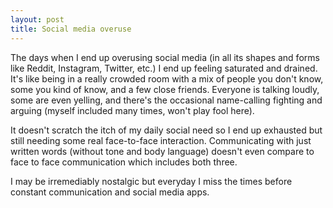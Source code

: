 ```yaml
---
layout: post
title: Social media overuse
---
```


The days when I end up overusing social media (in all its shapes and forms like Reddit, Instagram, Twitter, etc.) I end up feeling saturated and drained. It's like being in a really crowded room with a mix of people you don't know, some you kind of know, and a few close friends. Everyone is talking loudly, some are even yelling, and there's the occasional name-calling fighting and arguing (myself included many times, won't play fool here).

It doesn't scratch the itch of my daily social need so I end up exhausted but still needing some real face-to-face interaction. Communicating with just written words (without tone and body language) doesn't even compare to face to face communication which includes both three.

I may be irremediably nostalgic but everyday I miss the times before constant communication and social media apps.
